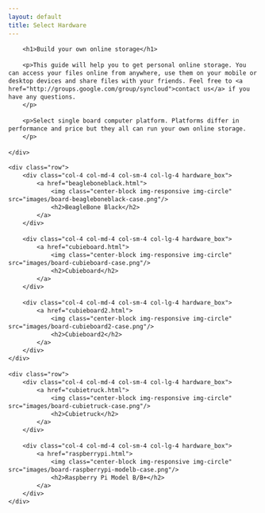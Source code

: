 ```yaml
---
layout: default
title: Select Hardware
---
```


<div class="jumbotron">
    <div class="container">

        <h1>Build your own online storage</h1>

        <p>This guide will help you to get personal online storage. You can access your files online from anywhere, use them on your mobile or desktop devices and share files with your friends. Feel free to <a href="http://groups.google.com/group/syncloud">contact us</a> if you have any questions.
        </p>

        <p>Select single board computer platform. Platforms differ in performance and price but they all can run your own online storage. 
        </p>

    </div>
</div>

<div class="container">

    <div class="row">
        <div class="col-4 col-md-4 col-sm-4 col-lg-4 hardware_box">
            <a href="beagleboneblack.html">
                <img class="center-block img-responsive img-circle" src="images/board-beagleboneblack-case.png"/>
                <h2>BeagleBone Black</h2>
            </a>
        </div>

        <div class="col-4 col-md-4 col-sm-4 col-lg-4 hardware_box">
            <a href="cubieboard.html">
                <img class="center-block img-responsive img-circle" src="images/board-cubieboard-case.png"/>
                <h2>Cubieboard</h2>
            </a>
        </div>
        
        <div class="col-4 col-md-4 col-sm-4 col-lg-4 hardware_box">
            <a href="cubieboard2.html">
                <img class="center-block img-responsive img-circle" src="images/board-cubieboard2-case.png"/>
                <h2>Cubieboard2</h2>
            </a>
        </div>
    </div>

    <div class="row">
        <div class="col-4 col-md-4 col-sm-4 col-lg-4 hardware_box">
            <a href="cubietruck.html">
                <img class="center-block img-responsive img-circle" src="images/board-cubietruck-case.png"/>
                <h2>Cubietruck</h2>
            </a>
        </div>

        <div class="col-4 col-md-4 col-sm-4 col-lg-4 hardware_box">
            <a href="raspberrypi.html">
                <img class="center-block img-responsive img-circle" src="images/board-raspberrypi-modelb-case.png"/>
                <h2>Raspberry Pi Model B/B+</h2>
            </a>
        </div>
    </div>

</div>
